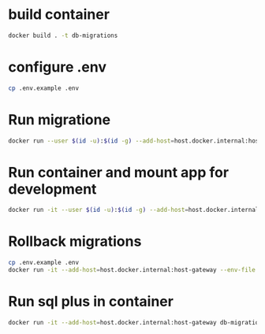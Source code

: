# build container

```bash
docker build . -t db-migrations
```

# configure .env
```bash
cp .env.example .env
```

# Run migratione
```bash
docker run --user $(id -u):$(id -g) --add-host=host.docker.internal:host-gateway --env-file ./.env -v ./sql:/app/sql db-migrations python app.py migrate
```

# Run container and mount app for development
```bash
docker run -it --user $(id -u):$(id -g) --add-host=host.docker.internal:host-gateway -v .:/app --env-file ./.env --entrypoint bash db-migrations
```

# Rollback migrations
```bash
cp .env.example .env
docker run -it --add-host=host.docker.internal:host-gateway --env-file ./.env db-migrations python migrate.py --rollback
```

# Run sql plus in container
```bash
docker run -it --add-host=host.docker.internal:host-gateway db-migrations sqlplus auschmann/secret@host.docker.internal:1522/FREE
```